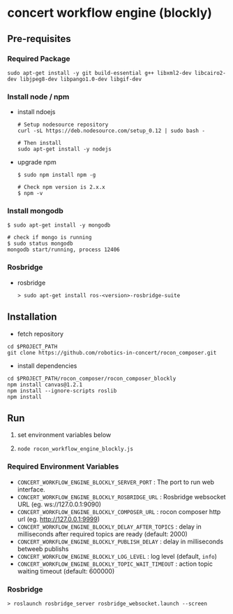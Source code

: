 concert workflow engine (blockly)
===============================

## Pre-requisites




### Required Package


```
sudo apt-get install -y git build-essential g++ libxml2-dev libcairo2-dev libjpeg8-dev libpango1.0-dev libgif-dev
```

### Install node / npm

* install ndoejs

	```
	# Setup nodesource repository
	curl -sL https://deb.nodesource.com/setup_0.12 | sudo bash -

	# Then install
	sudo apt-get install -y nodejs
	```

* upgrade npm

	```
	$ sudo npm install npm -g

	# Check npm version is 2.x.x
	$ npm -v
	```



### Install mongodb

```
$ sudo apt-get install -y mongodb

# check if mongo is running
$ sudo status mongodb
mongodb start/running, process 12406
```

### Rosbridge

* rosbridge
    
    ```
    > sudo apt-get install ros-<version>-rosbridge-suite
    ```




## Installation

* fetch repository

```
cd $PROJECT_PATH
git clone https://github.com/robotics-in-concert/rocon_composer.git
```

* install dependencies

```
cd $PROJECT_PATH/rocon_composer/rocon_composer_blockly
npm install canvas@1.2.1
npm install --ignore-scripts roslib
npm install
```


## Run

1. set environment variables below

<!--
export CONCERT_WORKFLOW_ENGINE_SERVER_PORT=9999
export CONCERT_WORKFLOW_ENGINE_ROSBRIDGE_URL=ws://127.0.0.1:9090
export CONCERT_WORKFLOW_ENGINE_MONGO_URL=mongodb://localhost:27017/rocon_authoring
export CONCERT_COMPOSER_BLOCKLY_DELAY_AFTER_TOPICS=2000
export CONCERT_COMPOSER_BLOCKLY_PUBLISH_DELAY=100
export CONCERT_COMPOSER_BLOCKLY_PUBLISH_DELAY=100
export CONCERT_COMPOSER_BLOCKLY_LOG_LEVEL=info
-->

2. `node rocon_workflow_engine_blockly.js`


### Required Environment Variables

  - `CONCERT_WORKFLOW_ENGINE_BLOCKLY_SERVER_PORT` : The port to run web interface.
  - `CONCERT_WORKFLOW_ENGINE_BLOCKLY_ROSBRIDGE_URL` : Rosbridge websocket URL (eg. ws://127.0.0.1:9090)
  - `CONCERT_WORKFLOW_ENGINE_BLOCKLY_COMPOSER_URL` : rocon composer http url (eg. http://127.0.0.1:9999)
  - `CONCERT_WORKFLOW_ENGINE_BLOCKLY_DELAY_AFTER_TOPICS` : delay in milliseconds after required topics are ready (default: 2000)
  - `CONCERT_WORKFLOW_ENGINE_BLOCKLY_PUBLISH_DELAY` : delay in milliseconds betweeb publishs
  - `CONCERT_WORKFLOW_ENGINE_BLOCKLY_LOG_LEVEL` : log level (default, `info`)
  - `CONCERT_WORKFLOW_ENGINE_BLOCKLY_TOPIC_WAIT_TIMEOUT` : action topic waiting timeout (default: 600000)


### Rosbridge
```
> roslaunch rosbridge_server rosbridge_websocket.launch --screen
```


<!--

#### Command line arguemtns

* `--web` : enable blockly web interface
* `--engine` : enable workflow engine
* `--workflow=workflow1 --workflow==workflow2 ...` : workflow names to load (force engine to start)

-->
